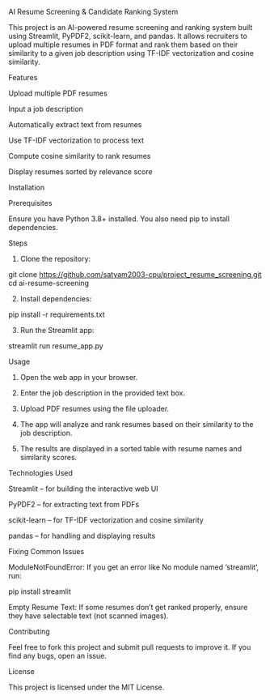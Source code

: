 AI Resume Screening & Candidate Ranking System

This project is an AI-powered resume screening and ranking system built using Streamlit, PyPDF2, scikit-learn, and pandas. It allows recruiters to upload multiple resumes in PDF format and rank them based on their similarity to a given job description using TF-IDF vectorization and cosine similarity.

Features

Upload multiple PDF resumes

Input a job description

Automatically extract text from resumes

Use TF-IDF vectorization to process text

Compute cosine similarity to rank resumes

Display resumes sorted by relevance score


Installation

Prerequisites

Ensure you have Python 3.8+ installed. You also need pip to install dependencies.

Steps

1. Clone the repository:

git clone https://github.com/satyam2003-cpu/project_resume_screening.git
cd ai-resume-screening


2. Install dependencies:

pip install -r requirements.txt


3. Run the Streamlit app:

streamlit run resume_app.py



Usage

1. Open the web app in your browser.


2. Enter the job description in the provided text box.


3. Upload PDF resumes using the file uploader.


4. The app will analyze and rank resumes based on their similarity to the job description.


5. The results are displayed in a sorted table with resume names and similarity scores.



Technologies Used

Streamlit – for building the interactive web UI

PyPDF2 – for extracting text from PDFs

scikit-learn – for TF-IDF vectorization and cosine similarity

pandas – for handling and displaying results


Fixing Common Issues

ModuleNotFoundError: If you get an error like No module named ‘streamlit’, run:

pip install streamlit

Empty Resume Text: If some resumes don’t get ranked properly, ensure they have selectable text (not scanned images).


Contributing

Feel free to fork this project and submit pull requests to improve it. If you find any bugs, open an issue.

License

This project is licensed under the MIT License.
